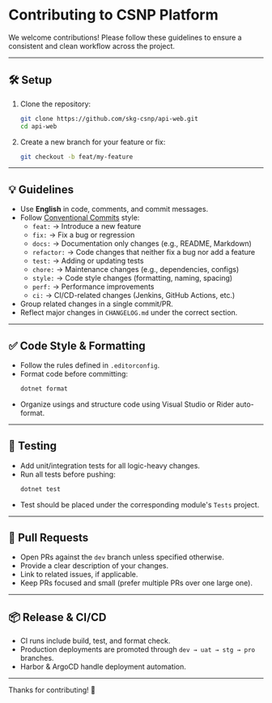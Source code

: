 # Contributing to CSNP Platform

We welcome contributions! Please follow these guidelines to ensure a consistent and clean workflow across the project.

---

## 🛠️ Setup

1. Clone the repository:
   ```bash
   git clone https://github.com/skg-csnp/api-web.git
   cd api-web
   ```

2. Create a new branch for your feature or fix:
   ```bash
   git checkout -b feat/my-feature
   ```

---

## 💡 Guidelines

- Use **English** in code, comments, and commit messages.
- Follow [Conventional Commits](https://www.conventionalcommits.org/) style:
  - `feat:`     → Introduce a new feature
  - `fix:`      → Fix a bug or regression
  - `docs:`     → Documentation only changes (e.g., README, Markdown)
  - `refactor:` → Code changes that neither fix a bug nor add a feature
  - `test:`     → Adding or updating tests
  - `chore:`    → Maintenance changes (e.g., dependencies, configs)
  - `style:`    → Code style changes (formatting, naming, spacing)
  - `perf:`     → Performance improvements
  - `ci:`       → CI/CD-related changes (Jenkins, GitHub Actions, etc.)
- Group related changes in a single commit/PR.
- Reflect major changes in `CHANGELOG.md` under the correct section.

---

## ✅ Code Style & Formatting

- Follow the rules defined in `.editorconfig`.
- Format code before committing:
  ```bash
  dotnet format
  ```
- Organize usings and structure code using Visual Studio or Rider auto-format.

---

## 🧪 Testing

- Add unit/integration tests for all logic-heavy changes.
- Run all tests before pushing:
  ```bash
  dotnet test
  ```
- Test should be placed under the corresponding module's `Tests` project.

---

## 🔁 Pull Requests

- Open PRs against the `dev` branch unless specified otherwise.
- Provide a clear description of your changes.
- Link to related issues, if applicable.
- Keep PRs focused and small (prefer multiple PRs over one large one).

---

## 📦 Release & CI/CD

- CI runs include build, test, and format check.
- Production deployments are promoted through `dev → uat → stg → pro` branches.
- Harbor & ArgoCD handle deployment automation.

---

Thanks for contributing! 💙

